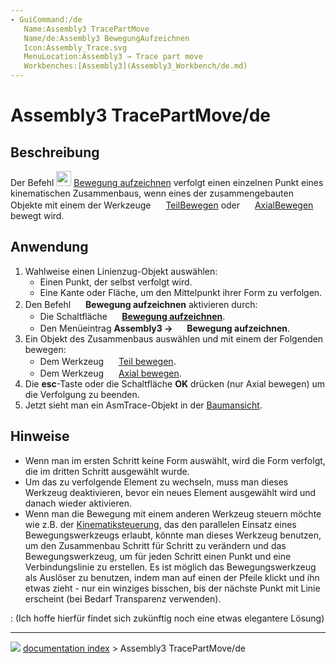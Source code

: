 ```yaml
---
- GuiCommand:/de
   Name:Assembly3 TracePartMove
   Name/de:Assembly3 BewegungAufzeichnen
   Icon:Assembly_Trace.svg‎‎
   MenuLocation:Assembly3 → Trace part move
   Workbenches:[Assembly3](Assembly3_Workbench/de.md)
---
```


# Assembly3 TracePartMove/de

## Beschreibung

Der Befehl <img alt="" src=images/Assembly_Trace.svg  style="width:24px;"> [Bewegung aufzeichnen](Assembly3_TracePartMove/de.md) verfolgt einen einzelnen Punkt eines kinematischen Zusammenbaus, wenn eines der zusammengebauten Objekte mit einem der Werkzeuge <img alt="" src=images/Assembly_Move.svg‎‎  style="width:16px;"> [TeilBewegen](Assembly3_MovePart/de.md) oder <img alt="" src=images/Assembly_AxialMove.svg‎‎  style="width:16px;"> [AxialBewegen](Assembly3_AxialMove/de.md) bewegt wird.

## Anwendung

1.  Wahlweise einen Linienzug-Objekt auswählen:
    -   Einen Punkt, der selbst verfolgt wird.
    -   Eine Kante oder Fläche, um den Mittelpunkt ihrer Form zu verfolgen.
2.  Den Befehl <img alt="" src=images/Assembly_Trace.svg  style="width:16px;"> **Bewegung aufzeichnen** aktivieren durch:
    -   Die Schaltfläche **<img src="images/Assembly_Trace.svg" width=16px> [Bewegung aufzeichnen](Assembly3_TracePartMove/de.md)**.
    -   Den Menüeintrag **Assembly3 → <img src="images/Assembly_Trace.svg" width=16px> Bewegung aufzeichnen**.
3.  Ein Objekt des Zusammenbaus auswählen und mit einem der Folgenden bewegen:
    -   Dem Werkzeug <img alt="" src=images/Assembly_Move.svg‎‎  style="width:16px;"> [Teil bewegen](Assembly3_MovePart/de.md).
    -   Dem Werkzeug <img alt="" src=images/Assembly_AxialMove.svg‎‎  style="width:16px;"> [Axial bewegen](Assembly3_AxialMove.md).
4.  Die **esc**-Taste oder die Schaltfläche **OK** drücken (nur Axial bewegen) um die Verfolgung zu beenden.
5.  Jetzt sieht man ein AsmTrace-Objekt in der [Baumansicht](Tree_view/de.md).

## Hinweise

-   Wenn man im ersten Schritt keine Form auswählt, wird die Form verfolgt, die im dritten Schritt ausgewählt wurde.
-   Um das zu verfolgende Element zu wechseln, muss man dieses Werkzeug deaktivieren, bevor ein neues Element ausgewählt wird und danach wieder aktivieren.
-   Wenn man die Bewegung mit einem anderen Werkzeug steuern möchte wie z.B. der [Kinematiksteuerung](Tutorial_KinematicController/de.md), das den parallelen Einsatz eines Bewegungswerkzeugs erlaubt, könnte man dieses Werkzeug benutzen, um den Zusammenbau Schritt für Schritt zu verändern und das Bewegungswerkzeug, um für jeden Schritt einen Punkt und eine Verbindungslinie zu erstellen. Es ist möglich das Bewegungswerkzeug als Auslöser zu benutzen, indem man auf einen der Pfeile klickt und ihn etwas zieht - nur ein winziges bisschen, bis der nächste Punkt mit Linie erscheint (bei Bedarf Transparenz verwenden).

:   (Ich hoffe hierfür findet sich zukünftig noch eine etwas elegantere Lösung)



---
![](images/Right_arrow.png) [documentation index](../README.md) > Assembly3 TracePartMove/de
